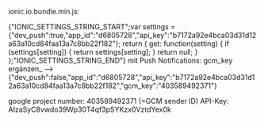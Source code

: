 ionic.io.bundle.min.js:

{"IONIC_SETTINGS_STRING_START";var settings = {"dev_push":true,"app_id":"d6805728","api_key":"b7172a92e4bca03d31d12a63a10cd84faa13a7c8bb22f182"}; return { get: function(setting) { if (settings[setting]) { return settings[setting]; } return null; } };"IONIC_SETTINGS_STRING_END"}
mit Push Notifications: gcm_key ergänzen_
--> {"dev_push":false,"app_id":"d6805728","api_key":"b7172a92e4bca03d31d12a63a10cd84faa13a7c8bb22f182","gcm_key":"403589492371"}


google project number:
403589492371 (=GCM sender ID)
API-Key:
AIzaSyC8vwdo39Wp30T4qf3pSYKzx0VztdYex0k